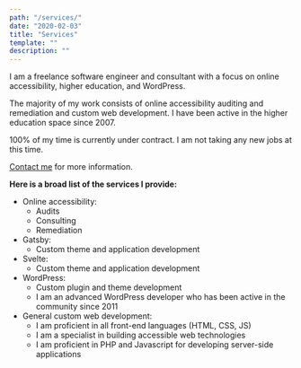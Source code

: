 ```yaml
---
path: "/services/"
date: "2020-02-03"
title: "Services"
template: ""
description: ""
---
```

I am a freelance software engineer and consultant with a focus on online accessibility, higher education, and WordPress.

The majority of my work consists of online accessibility auditing and remediation and custom web development. I have been active in the higher education space since 2007.

100% of my time is currently under contract. I am not taking any new jobs at this time.

[Contact me](/contact/) for more information.

**Here is a broad list of the services I provide:**

* Online accessibility:
    * Audits
    * Consulting
    * Remediation
* Gatsby:
    * Custom theme and application development
* Svelte:
    * Custom theme and application development
* WordPress:
    * Custom plugin and theme development
    * I am an advanced WordPress developer who has been active in the community since 2011
* General custom web development:
    * I am proficient in all front-end languages (HTML, CSS, JS)
    * I am a specialist in building accessible web technologies
    * I am proficient in PHP and Javascript for developing server-side applications
